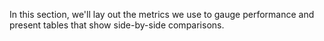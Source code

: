 In this section, we'll lay out the metrics we use to gauge performance and present tables that show side-by-side comparisons.